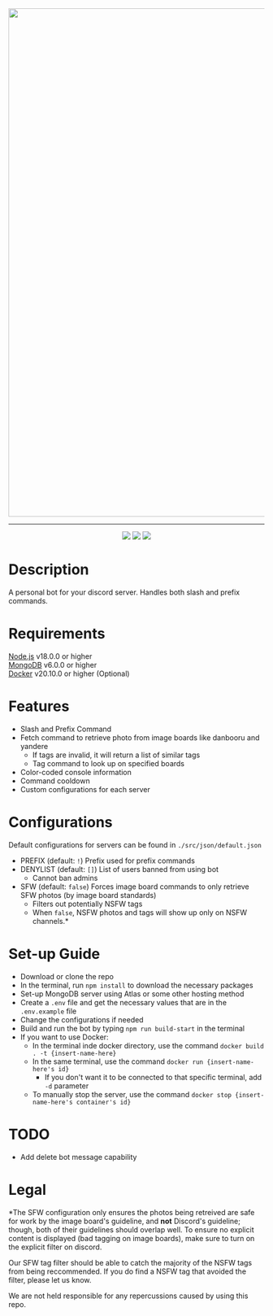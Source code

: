 <div align="center">
    <img src="https://i.imgur.com/2UYP5YC.png" width=1000px>
    <hr>
    <div>
        <img src="https://img.shields.io/github/v/release/dascil/amagi">
        <img src="https://img.shields.io/badge/discord.js-v14-purple">
        <img src="https://img.shields.io/github/license/dascil/Amagi">
    </div>
</div>

# Description

A personal bot for your discord server. Handles both slash and prefix commands.

# Requirements

[Node.js](https://nodejs.org/) v18.0.0 or higher \
[MongoDB](https://www.mongodb.com/) v6.0.0 or higher \
[Docker](https://www.docker.com/products/docker-desktop/) v20.10.0 or higher (Optional)


# Features

- Slash and Prefix Command
- Fetch command to retrieve photo from image boards like danbooru and yandere
  - If tags are invalid, it will return a list of similar tags
  - Tag command to look up on specified boards
- Color-coded console information
- Command cooldown
- Custom configurations for each server

# Configurations
Default configurations for servers can be found in `./src/json/default.json`
- PREFIX (default: `!`) Prefix used for prefix commands
- DENYLIST (default: `[]`) List of users banned from using bot
  - Cannot ban admins
- SFW (default: `false`) Forces image board commands to only retrieve SFW photos (by image board standards)
  - Filters out potentially NSFW tags
  - When `false`, NSFW photos and tags will show up only on NSFW channels.*

# Set-up Guide

- Download or clone the repo
- In the terminal, run `npm install` to download the necessary packages
- Set-up MongoDB server using Atlas or some other hosting method
- Create a `.env` file and get the necessary values that are in the `.env.example` file
- Change the configurations if needed
- Build and run the bot by typing `npm run build-start` in the terminal
- If you want to use Docker:
  - In the terminal inde docker directory, use the command `docker build . -t {insert-name-here}`
  - In the same terminal, use the command `docker run {insert-name-here's id}`
    - If you don't want it to be connected to that specific terminal, add `-d` parameter
  - To manually stop the server, use the command `docker stop {insert-name-here's container's id}`

# TODO
- Add delete bot message capability

# Legal

*The SFW configuration only ensures the photos being retreived are safe for work by the image board's guideline, and **not** Discord's guideline; though, both of their guidelines should overlap well.
To ensure no explicit content is displayed (bad tagging on image boards), make sure to turn on the explicit filter on discord.

Our SFW tag filter should be able to catch the majority of the NSFW tags from being reccommended. If you do find a NSFW tag that avoided the filter, please let us know.

We are not held responsible for any repercussions caused by using this repo.